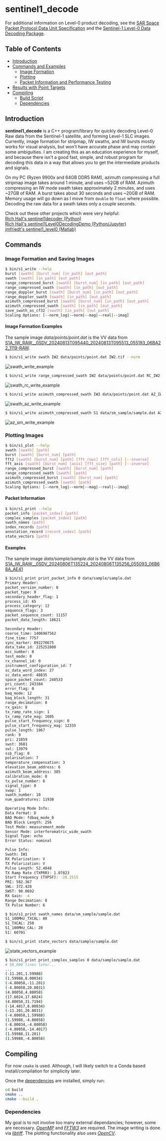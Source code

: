 # sentinel1_decode
For additional information on Level-0 product decoding, see the [SAR Space Packet Protocol Data Unit Specification](https://sentinels.copernicus.eu/documents/247904/2142675/Sentinel-1-SAR-Space-Packet-Protocol-Data-Unit.pdf) and the [Sentinel-1 Level-0 Data Decoding Package](https://sentinel.esa.int/documents/247904/0/Sentinel-1-Level-0-Data-Decoding-Package.pdf/a8742c59-4914-40c4-8309-c77515649f17).

## Table of Contents

* [Introduction](#introduction)
* [Commands and Examples](#commands)
  * [Image Formation](#image-formation-and-saving-images)
  * [Plotting](#plotting-images)
  * [Packet Information and Performance Testing](#packet-information)
* [Results with Point Targets](#results-with-point-targets)
* [Compiling](#compiling)
   * [Build Script](#build-script)
   * [Dependencies](#dependencies)

## Introduction
**sentinel1_decode** is a C++ program/library for quickly decoding Level-0 Raw data from the Sentinel-1 satellite, and forming Level-1 SLC images. Currently, image formation for stripmap, IW swaths, and IW bursts mostly works for visual analysis, but won't have accurate phase and may contain some ambiguities. I am creating this as an education experience for myself, and because there isn't a good fast, simple, and robust program for decoding this data in a way that allows you to get the intermediate products and signals.

On my PC (Ryzen 9900x and 64GB DDR5 RAM), azimuth compressing a full stripmap image takes around 1 minute, and uses ~52GB of RAM. Azimuth compressing an IW mode swath takes approximately 2 minutes, and uses ~27GB of RAM. A burst takes about 30 seconds and uses ~20GB of RAM. Memory usage will go down as I move from `double` to `float` where possible. Decoding the raw data for a swath takes only a couple seconds.

Check out these other projects which were very helpful:</br>
[Rich Hall's sentinel1decoder (Python)](https://github.com/Rich-Hall/sentinel1decoder)</br>
[Rich Hall's sentinel1Level0DecodingDemo (Python/Jupyter)](https://github.com/Rich-Hall/sentinel1decoder)</br>
[jmfriedt's sentinel1_level0 (Matlab)](https://github.com/jmfriedt/sentinel1_level0)</br>

## Commands
### Image Formation and Saving Images
```bash
$ bin/s1_write --help
burst [swath] [burst_num] [in_path] [out_path]
swath [swath] [in_path] [out_path]
range_compressed_burst [swath] [burst_num] [in_path] [out_path]
range_compressed_swath [swath] [in_path] [out_path]
range_doppler_burst [swath] [burst_num] [in_path] [out_path]
range_doppler_swath [swath] [in_path] [out_path]
azimuth_compressed_burst [swath] [burst_num] [in_path] [out_path]
azimuth_compressed_swath [swath] [in_path] [out_path]
save_swath_as_cf32 [swath] [in_path] [out_path]
Scaling Options: [--norm_log|--norm|--mag|--real|--imag]
```
#### Image Formation Examples
The sample image *data/points/point.dat* is the VV data from [S1A_IW_RAW__0SDV_20240813T095440_20240813T095513_055193_06BA22_1119-RAW](https://search.asf.alaska.edu/#/?searchType=List%20Search&searchList=S1A_IW_RAW__0SDV_20240813T095440_20240813T095513_055193_06BA22_1119-RAW&resultsLoaded=true&granule=S1A_IW_RAW__0SDV_20240813T095440_20240813T095513_055193_06BA22_1119-RAW).

```bash
$ bin/s1_write swath IW2 data/points/point.dat IW2.tif --norm
```
![swath_write_example](imgs/raw_points.png)

```bash
$ bin/s1_write range_compressed_swath IW2 data/points/point.dat RC_IW2.tif --norm
```
![swath_rc_write_example](imgs/rc_points.png)

```bash
$ bin/s1_write azimuth_compressed_swath IW2 data/points/point.dat AZ_IW2.tif --norm
```
![swath_az_write_example](imgs/points_iw_mode.png)

```bash
$ bin/s1_write azimuth_compressed_swath S1 data/sm_sample/sample.dat AZ_S1.tif --norm
```
![az_sm_write_example](imgs/az_sm.png)

### Plotting Images

```bash
$ bin/s1_plot --help
swath [swath] [path]
burst [swath] [burst_num] [path]
fft2 [swath] [burst_num] [path] [fft_rows] [fft_cols] [--inverse]
fft_axis [swath] [burst_num] [axis] [fft_size] [path] [--inverse]
range_compressed_burst [swath] [burst_num] [path]
range_compressed_swath [swath] [path]
azimuth_compressed_burst [swath] [burst_num] [path]
azimuth_compressed_swath [swath] [path]
Scaling Options: [--norm_log|--norm|--mag|--real|--imag]
```

#### Packet Information

```bash
$ bin/s1_print --help
packet_info [packet_index] [path]
complex_samples [packet_index] [path]
swath_names [path]
index_records [path]
annotation_record [record_index] [path]
state_vectors [path]
```

#### Examples

The sample image *data/sample/sample.dat* is the VV data from [S1A_IW_RAW__0SDV_20240806T135224_20240806T135256_055093_06B68A_AE41](https://search.asf.alaska.edu/#/?searchType=List%20Search&searchList=S1A_IW_RAW__0SDV_20240806T135224_20240806T135256_055093_06B68A_AE41&resultsLoaded=true&granule=S1A_IW_RAW__0SDV_20240806T135224_20240806T135256_055093_06B68A_AE41-RAW)
```bash
$ bin/s1_print print_packet_info 0 data/sample/sample.dat
Primary Header:
packet_version_number: 0
packet_type: 0
secondary_header_flag: 1
process_id: 65
process_category: 12
sequence_flags: 3
packet_sequence_count: 11157
packet_data_length: 18621

Secondary Header:
coarse_time: 1406987562
fine_time: 7757
sync_marker: 892270675
data_take_id: 225252800
ecc_number: 8
test_mode: 0
rx_channel_id: 0
instrument_configuration_id: 7
sc_data_word_index: 27
sc_data_word: 48835
space_packet_count: 240533
pri_count: 243384
error_flag: 0
baq_mode: 12
baq_block_length: 31
range_decimation: 8
rx_gain: 8
tx_ramp_rate_sign: 1
tx_ramp_rate_mag: 1605
pulse_start_frequency_sign: 0
pulse_start_frequency_mag: 12335
pulse_length: 1967
rank: 9
pri: 21859
swst: 3681
swl: 13979
ssb_flag: 0
polarisation: 7
temperature_compensation: 3
elevation_beam_address: 6
azimuth_beam_address: 385
calibration_mode: 0
tx_pulse_number: 6
signal_type: 0
swap: 1
swath_number: 10
num_quadratures: 11938

Operating Mode Info:
Data Format: D
BAQ Mode: fdbaq_mode_0
BAQ Block Length: 256
Test Mode: measurement_mode
Sensor Mode: interferomatric_wide_swath
Signal Type: echo
Error Status: nominal

Pulse Info:
Swath: IW1
RX Polarization: V
TX Polarization: V
Pulse Length: 52.4048
TX Ramp Rate (TXPRR): 1.07823
Start Frequency (TXPSF): -28.2515
PRI: 582.367
SWL: 372.428
SWST: 98.0692
RX Gain: -4
Range Decimation: 8
TX Pulse Number: 6
```

```bash
$ bin/s1_print swath_names data/sm_sample/sample.dat
S1_100MHz_TXCAL: 80
S1_TXCAL: 250
S1_100MHz_CAL: 20
S1: 60701
```

```bash
$ bin/s1_print state_vectors data/sample/sample.dat
```
![state_vectors_example](imgs/state_vectors.png)

```bash
$ bin/s1_print print_complex_samples 0 data/sample/sample.dat
# 50,000 lines later...
...
(-11.201,1.59988)
(1.59988,8.00034)
(-4.80058,-11.201)
(-4.80058,20.8031)
(4.80058,4.80058)
(17.6024,17.6024)
(4.80058,31.7194)
(-14.4017,8.00034)
(-11.201,20.8031)
(-4.80058,1.59988)
(1.59988,-4.80058)
(-8.00034,-4.80058)
(-4.80058,-14.4017)
(1.59988,11.201)
(1.59988,-4.80058)
```

## Compiling

For now `cmake` is used. Although, I will likely switch to a Conda based install/compilation for simplicity later. 

Once the [dependencies](#dependencies) are installed, simply run:
```bash
cd build
cmake ..
cmake --build .
```

### Dependencies

My goal is to not involve too many external dependancies; however, some are necessary. *[OpenMP](https://curc.readthedocs.io/en/latest/programming/OpenMP-C.html)* and *[FFTW3](https://www.fftw.org/)* are required. The image writing is done via *[libtiff](http://www.libtiff.org/)*. The plotting functionality also uses *[OpenCV](https://opencv.org/)*.

